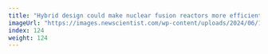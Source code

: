 ```yaml
---
title: "Hybrid design could make nuclear fusion reactors more efficient"
imageUrl: "https://images.newscientist.com/wp-content/uploads/2024/06/14165059/SEI_208720609.jpg?width=788"
index: 124
weight: 124
---
```

